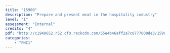 ```yaml
---
title: "15900"
description: "Prepare and present meat in the hospitality industry"
level: "1"
assessment: "Internal"
credits: "4"
pdf: "http://c1940652.r52.cf0.rackcdn.com/55e4b46aff2a7c0777000de3/15900.pdf"
categories:
    - "FNI1"
---
```

